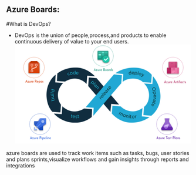 ## Azure Boards:
#What is DevOps?
- DevOps is the union of people,process,and products to enable continuous delivery of value to your end users.
![Alt text](image.png)

azure  boards are used to track work items such as tasks, bugs, user stories and plans sprints,visualize workflows and gain insights through reports and integrations
